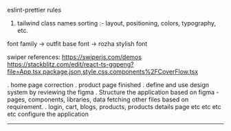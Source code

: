 <!-- SOP -->

eslint-prettier rules

1. tailwind class names sorting :- layout, positioning, colors, typography, etc.

font family
-> outfit base font
-> rozha stylish font

swiper references:
https://swiperjs.com/demos
https://stackblitz.com/edit/react-ts-ggpeng?file=App.tsx,package.json,style.css,components%2FCoverFlow.tsx

<!-- todo -------------- -->

. home page correction
. product page finished
. define and use design system by reviewing the figma
. Structure the application based on figma - pages, components, libraries, data fetching other files based on requirement.
. login, cart, blogs, products, products details page etc etc etc etc configure the application

---
